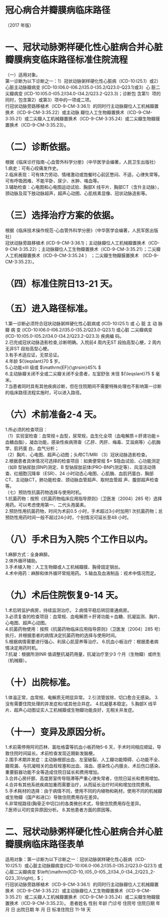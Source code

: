 # 冠心病合并瓣膜病临床路径  
（2017 年版）  
# 一、冠状动脉粥样硬化性心脏病合并心脏瓣膜病变临床路径标准住院流程  
（一）适用对象。  
第一诊断为以下诊断之一：1）冠状动脉粥样硬化性心脏病（ICD-10:I25.1）或2）心脏主动脉瓣病变 (ICD-10:I06.0-I06.2/I35.0-I35.2/Q23.0-Q23.1)或3）心 脏二尖瓣病变 (ICD-10:I05.0-I05.2/I34.0-I34.2/Q23.2-Q23.3)；诊断包 含第1）项的同时，包含第2）或第3）项中的一项或二项。  
行冠状动脉旁路移植术（ICD-9-CM-3:36.1）的同时行主动脉瓣位人工机械瓣置换术（ICD-9-CM-3:35.22）或主动脉 瓣位人工生物瓣置换术（ICD-9-CM-3:35.21）或二尖瓣人工机械瓣置换术（ICD-9-CM-3:35.24）或二尖瓣生物瓣膜置换术（ICD-9-CM-3:35.23）。  
# （二）诊断依据。  
根据《临床诊疗指南-心血管外科学分册》（中华医学会编著，人民卫生出版社）  
1.病史：可有心绞痛发作史。  
2.临床表现：可有体力劳动、情绪激动或饱餐时心前区憋闷、不适，心律失常等。可有呼吸困难、不能平卧、尿少、水肿、咯血等。  
3.辅助检查：心电图和心电图运动试验、胸部X 线平片、胸部CT（含升主动脉），颈动脉及双下肢动脉超声，超声心动图、心肌核素显像、冠状动脉造影等。  
# （三）选择治疗方案的依据。  
根据《临床技术操作规范-心血管外科学分册》（中华医学会编著，人民军医出版社）  
冠状动脉旁路移植术 (ICD-9-CM-3:36.1)；主动脉瓣位人工机械瓣置换术（ICD-9-CM-3:35.22）；主动脉瓣位人工生物瓣置换术（ICD-9-CM-3:35.21）；二尖瓣人工机械瓣置换术（ICD-9-CM-3:35.24 ） ；二尖瓣生物瓣膜置换术
 （ICD-9-CM-3:35.23）。  
# （四）标准住院日13-21 天。  
# （五）进入路径标准。  
1.第一诊断必须符合冠状动脉粥样硬化性心脏病或
(ICD-10:I25.1) 或 心 脏 主 动 脉 瓣 病 变
 (ICD-10:I06.0-I06.2/I35.0-I35.2/Q23.0-Q23.1) 或心脏 二尖瓣病变(ICD-10:I05.0-I05.2/I34.0-I34.2/Q23.2-Q23.3) 疾病编 码。  
2.已完成冠状动脉造影检查,诊断明确。入院前4 周内无ST 段抬高型心梗，2 周内无非ST 段抬高型心梗。  
3.有手术适应证，无禁忌证。  
4.年龄 ${\leqslant}70 $ 岁。  
5.心功能≤III 级或 $\mathrm{EF}{\gtrsim}45\% $  
6.主动脉瓣关闭不全或二尖瓣关闭不全患者，左室舒张 末径 ${\leqslant}75 $ 毫米。  
7.当患者同时具有其他疾病诊断，但在住院期间不需要特殊处理也不影响第一诊断的临床路径流程实施时，可以进入路径。  
# （六）术前准备2-4 天。  
1.所必须的检查项目：  
（1）实验室检查：血常规＋血型，尿常规，血生化全项（血电解质＋肝肾功能＋血糖血脂），凝血功能，感染性疾病筛查（乙肝、丙肝、梅毒、艾滋病等）心肌酶学，肌钙蛋 白，血气分析；  
（2）胸片、心电图、超声心动图；头颅CT/MRI （3）冠状动脉造影检查。  
2.根据患者具体情况可选择的检查项目：如粪便常规 $+ $隐血试验、心功能测定（如B 型钠尿肽(BNP)测定、B 型钠尿肽前体(PRO-BNP)测定等）、风湿活动筛查、红细胞沉降率（ESR）、24 小时动态心电图、心肌酶、血肌钙蛋白、胸部CT、主动脉CT，肺功能检查、颈动脉血管超声、取材血管超 声、腹部超声检查等。  
（七）预防性抗菌药物选择与使用时机。  
1.抗菌药物：按照《抗菌药物临床应用指导原则》（卫医发〔2004〕285 号）选择用药。可以考虑使用第一、二代头孢菌素。  
2.预防性用抗菌药物，时间为术前0.5 小时，手术超过3小时加用1 次抗菌药物；总预防性用药时间一般不超过24小时，个别情况可延长至48 小时。  
# （八）手术日为入院5 个工作日以内。  
1.麻醉方式：全身麻醉。  
2.体外循环辅助。  
3.手术植入物：人工生物瓣或人工机械瓣膜、胸骨固定钢丝。  
4.术中用药：麻醉和体外循环常规用药。 5.输血及血液制品：视术中情况而定。  
# （九）术后住院恢复9-14 天。  
1.术后转监护病房，持续监测治疗。 2.病情平稳后转回普通病房。  
3.必须复查的检查项目：血常规、血电解质＋肝肾功能＋血糖、抗凝监测、胸片、心电图、超声心动图。  
4.抗菌药物使用：按照《抗菌药物临床应用指导原则》（卫医发〔2004〕285 号）执行，并根据患者的病情决定抗菌药物的选择与使用时间。  
5.根据病情需要进行强心、利尿心肌营养等治疗。 6.抗血小板治疗：根据患者病情决定用药时机。  
7.抗凝：根据所测INR 值调整抗凝药用量，抗凝治疗至少3 个月（生物瓣）或终生（机械瓣）。  
# （十）出院标准。  
1.体温正常，血常规、电解质无明显异常。 2.引流管拔除、切口愈合无感染。 3.没有需要住院处理的并发症和/或其他合并症。 4.抗凝基本稳定。 5.胸部X 线平片、超声心动图证实人工机械瓣或生物瓣功能良好，无相关并发症。  
# （十一）变异及原因分析。  
1.术前需停用阿司匹林、氯吡格雷等抗血小板药物5-6 天，手术时间相应顺延，导致住院时间延长。术前检查发现近期新发脑梗。  
2.围手术期并发症：主动脉根部出血、左室破裂、人工瓣功能障碍、心功能不全、瓣周漏、与抗凝相关的血栓栓塞和出血、溶血、感染性心内膜炎、术后伤口感染、重要脏器功能不全等造成住院日延长和费用增加。  
3.合并心房纤颤、高度房室传导阻滞等严重心律失常者，住院日延长和费用增加。  
4.合并有其他系统疾病加重而需要治疗，从而延长治疗时间和增加住院费用。  
5.手术耗材的选择：由于病情不同，使用不同的内植物和耗材，使用不同的机械瓣或生物瓣（国产和进口）导致住院费用存在差异。  
6.非常规路径(胸骨正中切口)的各类微创术式，导致住院费用存在差异。  
7.医师认可的变异原因分析。 8.其他患者方面的原因等。  
# 二、冠状动脉粥样硬化性心脏病合并心脏瓣膜病临床路径表单  
适用对象：第一诊断为以下诊断之一：冠状动脉粥样硬化性心脏病（ICD-10:I25.1）或心脏主动脉瓣病变(ICD-10:I06.0-I06.2/I35.0-I35.2/Q23.0-Q23.1) 或心脏二尖瓣病变 $\left(\mathrm{ICD-10\,:I05.\,0-I05.\,2/I34.\,0-I34.\,2/Q23.\,2-Q23.\,3}\right)\,. $；  
行冠状动脉旁路移植术（ICD-9-CM-3:36.1）的同时行主动脉瓣位人工机械瓣置换术（ICD-9-CM-3:35.22）或主动脉瓣位人工生物瓣置换术（ICD-9-CM-3:35.21）或二尖瓣人工机械瓣置换术（ICD-9-CM-3:35.24）或二尖瓣生物瓣膜置换术（ICD-9-CM-3:35.23）。 患者姓名             性别    年龄        门诊号         住院号           住院日期       年  月  日   出院日期      年  月   日  标准住院日 11-18 天  
